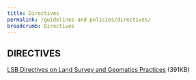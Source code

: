 ```yaml
---
title: Directives
permalink: /guidelines-and-policies/directives/
breadcrumb: Directives
---
```

## DIRECTIVES

[LSB Directives on Land Survey and Geomatics Practices](/files/LSB_Directives_ver1.pdf) (391KB)